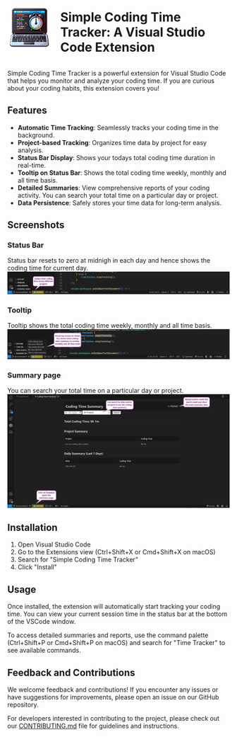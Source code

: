 <div style="display: flex; align-items: center;">
    <img src="icon-sctt.png" alt="Simple Coding Time Tracker Icon" width="100" style="margin-right: 20px;">
    <h1>Simple Coding Time Tracker: A Visual Studio Code Extension</h1>
</div>

Simple Coding Time Tracker is a powerful extension for Visual Studio Code that helps you monitor and analyze your coding time. If you are curious about your coding habits, this extension covers you!

## Features

- **Automatic Time Tracking**: Seamlessly tracks your coding time in the background.
- **Project-based Tracking**: Organizes time data by project for easy analysis.
- **Status Bar Display**: Shows your todays total coding time duration in real-time.
- **Tooltip on Status Bar**: Shows the total coding time weekly, monthly and all time basis. 
- **Detailed Summaries**: View comprehensive reports of your coding activity. You can search your total time on a particular day or project.
- **Data Persistence**: Safely stores your time data for long-term analysis.

## Screenshots
### Status Bar
Status bar resets to zero at midnigh in each day and hence shows the coding time for current day.
![Status Bar](./images/statusbar.png)

### Tooltip
Tooltip shows the total coding time weekly, monthly and all time basis.
![Tooltip](./images/tooltip.png)

### Summary page
You can search your total time on a particular day or project.
![Summary page](./images/summarypage.png)

## Installation

1. Open Visual Studio Code
2. Go to the Extensions view (Ctrl+Shift+X or Cmd+Shift+X on macOS)
3. Search for "Simple Coding Time Tracker"
4. Click "Install"

## Usage

Once installed, the extension will automatically start tracking your coding time. You can view your current session time in the status bar at the bottom of the VSCode window.

To access detailed summaries and reports, use the command palette (Ctrl+Shift+P or Cmd+Shift+P on macOS) and search for "Time Tracker" to see available commands.

## Feedback and Contributions

We welcome feedback and contributions! If you encounter any issues or have suggestions for improvements, please open an issue on our GitHub repository.

For developers interested in contributing to the project, please check out our [CONTRIBUTING.md](CONTRIBUTING.md) file for guidelines and instructions.

